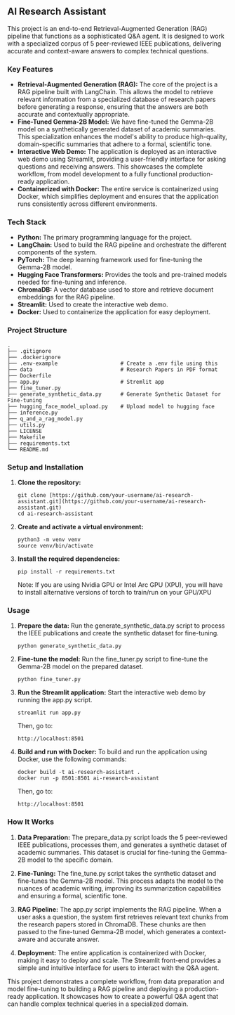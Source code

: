 ## AI Research Assistant
This project is an end-to-end Retrieval-Augmented Generation (RAG) pipeline that functions as a sophisticated Q&A agent. It is designed to work with a specialized corpus of 5 peer-reviewed IEEE publications, delivering accurate and context-aware answers to complex technical questions.

### Key Features
- **Retrieval-Augmented Generation (RAG):** The core of the project is a RAG pipeline built with LangChain. This allows the model to retrieve relevant information from a specialized database of research papers before generating a response, ensuring that the answers are both accurate and contextually appropriate.
- **Fine-Tuned Gemma-2B Model:** We have fine-tuned the Gemma-2B model on a synthetically generated dataset of academic summaries. This specialization enhances the model's ability to produce high-quality, domain-specific summaries that adhere to a formal, scientific tone.
- **Interactive Web Demo:** The application is deployed as an interactive web demo using Streamlit, providing a user-friendly interface for asking questions and receiving answers. This showcases the complete workflow, from model development to a fully functional production-ready application.
- **Containerized with Docker:** The entire service is containerized using Docker, which simplifies deployment and ensures that the application runs consistently across different environments.

### Tech Stack
- **Python:** The primary programming language for the project.
- **LangChain:** Used to build the RAG pipeline and orchestrate the different components of the system.
- **PyTorch:** The deep learning framework used for fine-tuning the Gemma-2B model.
- **Hugging Face Transformers:** Provides the tools and pre-trained models needed for fine-tuning and inference.
- **ChromaDB:** A vector database used to store and retrieve document embeddings for the RAG pipeline.
- **Streamlit:** Used to create the interactive web demo.
- **Docker:** Used to containerize the application for easy deployment.

### Project Structure
```
.
├── .gitignore
├── .dockerignore
├── .env-example                    # Create a .env file using this
├── data                            # Research Papers in PDF format
├── Dockerfile
├── app.py                          # Stremlit app
├── fine_tuner.py
├── generate_synthetic_data.py      # Generate Synthetic Dataset for Fine-tuning
├── hugging_face_model_upload.py    # Upload model to hugging face
├── inference.py
├── q_and_a_rag_model.py
├── utils.py
├── LICENSE
├── Makefile
├── requirements.txt
└── README.md
```

### Setup and Installation
1. **Clone the repository:**
    ```
    git clone [https://github.com/your-username/ai-research-assistant.git](https://github.com/your-username/ai-research-assistant.git)
    cd ai-research-assistant
    ```
2. **Create and activate a virtual environment:**
    ```
    python3 -m venv venv
    source venv/bin/activate
    ```
3. **Install the required dependencies:**
    ```
    pip install -r requirements.txt
    ```
    Note: If you are using Nvidia GPU or Intel Arc GPU (XPU), you will have to install alternative versions of torch to train/run on your GPU/XPU

### Usage
1. **Prepare the data:** Run the generate_synthetic_data.py script to process the IEEE publications and create the synthetic dataset for fine-tuning.
    ```
    python generate_synthetic_data.py
    ```
2. **Fine-tune the model:** Run the fine_tuner.py script to fine-tune the Gemma-2B model on the prepared dataset.
    ```
    python fine_tuner.py
    ```
3. **Run the Streamlit application:** Start the interactive web demo by running the app.py script.
    ```
    streamlit run app.py
    ```
    Then, go to:
    ```
    http://localhost:8501
    ```
4. **Build and run with Docker:** To build and run the application using Docker, use the following commands:
    ```
    docker build -t ai-research-assistant .
    docker run -p 8501:8501 ai-research-assistant
    ```
    Then, go to:
    ```
    http://localhost:8501
    ```

### How It Works

1. **Data Preparation:** The prepare_data.py script loads the 5 peer-reviewed IEEE publications, processes them, and generates a synthetic dataset of academic summaries. This dataset is crucial for fine-tuning the Gemma-2B model to the specific domain.

2. **Fine-Tuning:** The fine_tune.py script takes the synthetic dataset and fine-tunes the Gemma-2B model. This process adapts the model to the nuances of academic writing, improving its summarization capabilities and ensuring a formal, scientific tone.

3. **RAG Pipeline:** The app.py script implements the RAG pipeline. When a user asks a question, the system first retrieves relevant text chunks from the research papers stored in ChromaDB. These chunks are then passed to the fine-tuned Gemma-2B model, which generates a context-aware and accurate answer.

4. **Deployment:** The entire application is containerized with Docker, making it easy to deploy and scale. The Streamlit front-end provides a simple and intuitive interface for users to interact with the Q&A agent.

This project demonstrates a complete workflow, from data preparation and model fine-tuning to building a RAG pipeline and deploying a production-ready application. It showcases how to create a powerful Q&A agent that can handle complex technical queries in a specialized domain.